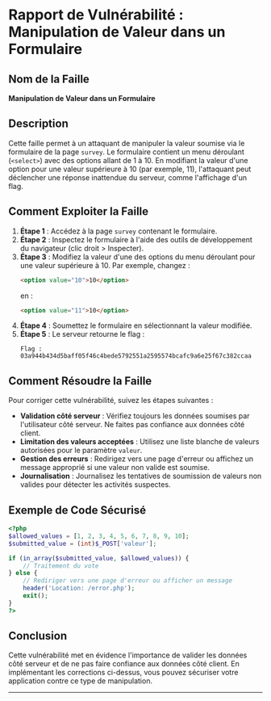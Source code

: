 # Rapport de Vulnérabilité : Manipulation de Valeur dans un Formulaire

## Nom de la Faille
**Manipulation de Valeur dans un Formulaire**

## Description
Cette faille permet à un attaquant de manipuler la valeur soumise via le formulaire de la page `survey`. Le formulaire contient un menu déroulant (`<select>`) avec des options allant de 1 à 10. En modifiant la valeur d'une option pour une valeur supérieure à 10 (par exemple, 11), l'attaquant peut déclencher une réponse inattendue du serveur, comme l'affichage d'un flag.

## Comment Exploiter la Faille
1. **Étape 1** : Accédez à la page `survey` contenant le formulaire.
2. **Étape 2** : Inspectez le formulaire à l'aide des outils de développement du navigateur (clic droit > Inspecter).
3. **Étape 3** : Modifiez la valeur d'une des options du menu déroulant pour une valeur supérieure à 10. Par exemple, changez :
   ```html
   <option value="10">10</option>
   ```
   en :
   ```html
   <option value="11">10</option>
   ```
4. **Étape 4** : Soumettez le formulaire en sélectionnant la valeur modifiée.
5. **Étape 5** : Le serveur retourne le flag :
   ```
   Flag : 03a944b434d5baff05f46c4bede5792551a2595574bcafc9a6e25f67c382ccaa
   ```

## Comment Résoudre la Faille
Pour corriger cette vulnérabilité, suivez les étapes suivantes :

- **Validation côté serveur** : Vérifiez toujours les données soumises par l'utilisateur côté serveur. Ne faites pas confiance aux données côté client.
- **Limitation des valeurs acceptées** : Utilisez une liste blanche de valeurs autorisées pour le paramètre `valeur`.
- **Gestion des erreurs** : Redirigez vers une page d'erreur ou affichez un message approprié si une valeur non valide est soumise.
- **Journalisation** : Journalisez les tentatives de soumission de valeurs non valides pour détecter les activités suspectes.

## Exemple de Code Sécurisé
```php
<?php
$allowed_values = [1, 2, 3, 4, 5, 6, 7, 8, 9, 10];
$submitted_value = (int)$_POST['valeur'];

if (in_array($submitted_value, $allowed_values)) {
    // Traitement du vote
} else {
    // Rediriger vers une page d'erreur ou afficher un message
    header('Location: /error.php');
    exit();
}
?>
```

## Conclusion
Cette vulnérabilité met en évidence l'importance de valider les données côté serveur et de ne pas faire confiance aux données côté client. En implémentant les corrections ci-dessus, vous pouvez sécuriser votre application contre ce type de manipulation.

---